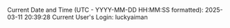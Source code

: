 Current Date and Time (UTC - YYYY-MM-DD HH:MM:SS formatted): 2025-03-11 20:39:28
Current User's Login: luckyaiman

